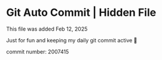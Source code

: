 # Git Auto Commit | Hidden File

This file was added Feb 12, 2025

Just for fun and keeping my daily git commit active 🤪

commit number: 2007415
